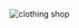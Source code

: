 ![clothing shop](https://github.com/SerhiiCho/clothing_shop/blob/master/storage/app/public/img/big/slider/slider.jpg?raw=true)